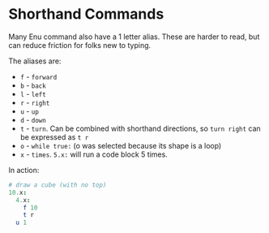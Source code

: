 # Shorthand Commands

Many Enu command also have a 1 letter alias. These are harder to read, but can
reduce friction for folks new to typing.

The aliases are:

- `f` - `forward`
- `b` - `back`
- `l` - `left`
- `r` - `right`
- `u` - `up`
- `d` - `down`
- `t` - `turn`. Can be combined with shorthand directions, so `turn right` can
  be expressed as `t r`
- `o` - `while true:` (o was selected because its shape is a loop)
- `x` - `times`. `5.x:` will run a code block 5 times.

In action:

```nim
# draw a cube (with no top)
10.x:
  4.x:
    f 10
    t r
  u 1
```

